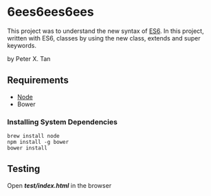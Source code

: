 # 6ees6ees6ees

This project was to understand the new syntax of [ES6](https://ponyfoo.com/articles/es6-classes-in-depth). In this project, written with ES6, classes by using the new class, extends and super keywords.

by Peter X. Tan

## Requirements

- [Node](https://nodejs.org/en/)
- Bower

### Installing System Dependencies

```
brew install node
npm install -g bower
bower install
```

## Testing

Open **_test/index.html_** in the browser

